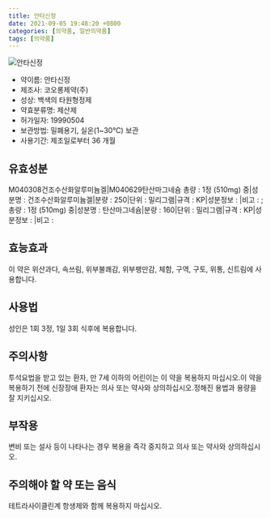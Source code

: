 ```yaml
---
title: 안타신정
date: 2021-09-05 19:48:20 +0800
categories: [의약품, 일반의약품]
tags: [의약품]
---
```

![안타신정](https://nedrug.mfds.go.kr/pbp/cmn/itemImageDownload/147427394179500082)

- 약이름: 안타신정
- 제조사: 코오롱제약(주)
- 성상: 백색의 타원형정제
- 약효분류명: 제산제
- 허가일자: 19990504
- 보관방법: 밀폐용기, 실온(1~30℃) 보관
- 사용기간: 제조일로부터 36 개월
## 유효성분
M040308건조수산화알루미늄겔|M040629탄산마그네슘
총량 : 1정 (510mg) 중|성분명 : 건조수산화알루미늄겔|분량 : 250|단위 : 밀리그램|규격 : KP|성분정보 : |비고 : ;총량 : 1정 (510mg) 중|성분명 : 탄산마그네슘|분량 : 160|단위 : 밀리그램|규격 : KP|성분정보 : |비고 :
## 효능효과
이 약은 위산과다, 속쓰림, 위부불쾌감, 위부팽만감, 체함, 구역, 구토, 위통, 신트림에 사용합니다.
## 사용법
성인은 1회 3정, 1일 3회 식후에 복용합니다.
## 주의사항
투석요법을 받고 있는 환자, 만 7세 이하의 어린이는 이 약을 복용하지 마십시오.이 약을 복용하기 전에 신장장애 환자는 의사 또는 약사와 상의하십시오.정해진 용법과 용량을 잘 지키십시오.
## 부작용
변비 또는 설사 등이 나타나는 경우 복용을 즉각 중지하고 의사 또는 약사와 상의하십시오.
## 주의해야 할 약 또는 음식
테트라사이클린계 항생제와 함께 복용하지 마십시오.
